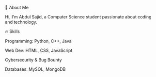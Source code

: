 👋 About Me

Hi, I'm Abdul Sajid, a Computer Science student passionate about coding and technology.

🔥 Skills

Programming: Python, C++, Java

Web Dev: HTML, CSS, JavaScript

Cybersecurity & Bug Bounty

Databases: MySQL, MongoDB
